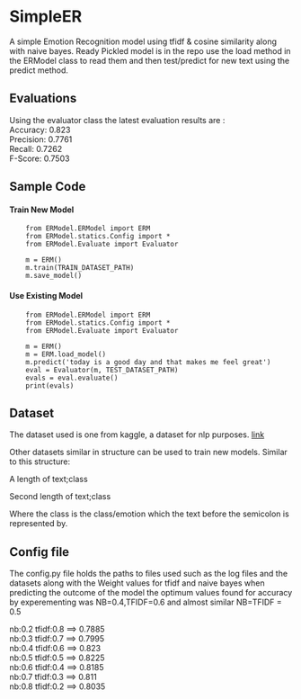 # SimpleER

A simple Emotion Recognition model using tfidf & cosine similarity along with naive bayes.
Ready Pickled model is in the repo use the load method in the ERModel class to read them and then test/predict for new text using the predict method.

## Evaluations
Using the evaluator class the latest evaluation results are :  
Accuracy: 0.823  
Precision: 0.7761  
Recall: 0.7262  
F-Score: 0.7503  


## Sample Code

#### Train New Model
```
    from ERModel.ERModel import ERM
    from ERModel.statics.Config import *
    from ERModel.Evaluate import Evaluator

    m = ERM()
    m.train(TRAIN_DATASET_PATH)
    m.save_model()
```

#### Use Existing Model
```
    from ERModel.ERModel import ERM
    from ERModel.statics.Config import *
    from ERModel.Evaluate import Evaluator
    
    m = ERM()
    m = ERM.load_model()
    m.predict('today is a good day and that makes me feel great')
    eval = Evaluator(m, TEST_DATASET_PATH)
    evals = eval.evaluate()
    print(evals)
```

## Dataset

The dataset used is one from kaggle, a dataset for nlp purposes. [link](https://www.kaggle.com/datasets/praveengovi/emotions-dataset-for-nlp)

Other datasets similar in structure can be used to train new models.
Similar to this structure:

A length of text;class


Second length of text;class

Where the class is the class/emotion which the text before the semicolon is represented by.


## Config file

The config.py file holds the paths to files used such as the log files and the datasets along with the Weight values for tfidf and naive bayes when predicting the outcome of the model the optimum values found for accuracy by experementing was NB=0.4,TFIDF=0.6 and almost similar NB=TFIDF = 0.5  
  
nb:0.2 tfidf:0.8 ==> 0.7885  
nb:0.3 tfidf:0.7 ==> 0.7995  
nb:0.4 tfidf:0.6 ==> 0.823  
nb:0.5 tfidf:0.5 ==> 0.8225  
nb:0.6 tfidf:0.4 ==> 0.8185  
nb:0.7 tfidf:0.3 ==> 0.811  
nb:0.8 tfidf:0.2 ==> 0.8035  
